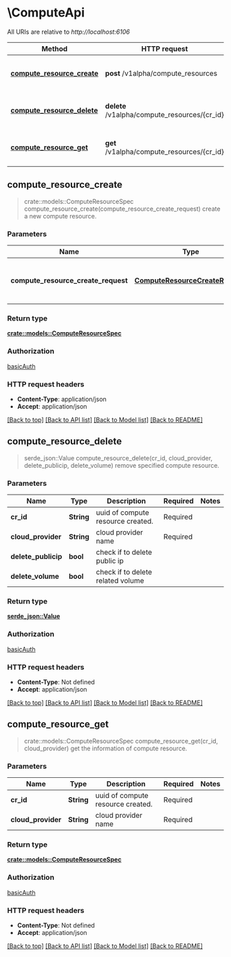 # \ComputeApi

All URIs are relative to *http://localhost:6106*

Method | HTTP request | Description
------------- | ------------- | -------------
[**compute_resource_create**](ComputeApi.md#compute_resource_create) | **post** /v1alpha/compute_resources | create a new compute resource.
[**compute_resource_delete**](ComputeApi.md#compute_resource_delete) | **delete** /v1alpha/compute_resources/{cr_id} | remove specified compute resource.
[**compute_resource_get**](ComputeApi.md#compute_resource_get) | **get** /v1alpha/compute_resources/{cr_id} | get the information of compute resource.



## compute_resource_create

> crate::models::ComputeResourceSpec compute_resource_create(compute_resource_create_request)
create a new compute resource.

### Parameters


Name | Type | Description  | Required | Notes
------------- | ------------- | ------------- | ------------- | -------------
**compute_resource_create_request** | [**ComputeResourceCreateRequest**](ComputeResourceCreateRequest.md) | parameters for the requested compute resource. | Required | 

### Return type

[**crate::models::ComputeResourceSpec**](ComputeResourceSpec.md)

### Authorization

[basicAuth](../README.md#basicAuth)

### HTTP request headers

- **Content-Type**: application/json
- **Accept**: application/json

[[Back to top]](#) [[Back to API list]](../README.md#documentation-for-api-endpoints) [[Back to Model list]](../README.md#documentation-for-models) [[Back to README]](../README.md)


## compute_resource_delete

> serde_json::Value compute_resource_delete(cr_id, cloud_provider, delete_publicip, delete_volume)
remove specified compute resource.

### Parameters


Name | Type | Description  | Required | Notes
------------- | ------------- | ------------- | ------------- | -------------
**cr_id** | **String** | uuid of compute resource created. | Required | 
**cloud_provider** | **String** | cloud provider name | Required | 
**delete_publicip** | **bool** | check if to delete public ip |  | 
**delete_volume** | **bool** | check if to delete related volume |  | 

### Return type

[**serde_json::Value**](serde_json::Value.md)

### Authorization

[basicAuth](../README.md#basicAuth)

### HTTP request headers

- **Content-Type**: Not defined
- **Accept**: application/json

[[Back to top]](#) [[Back to API list]](../README.md#documentation-for-api-endpoints) [[Back to Model list]](../README.md#documentation-for-models) [[Back to README]](../README.md)


## compute_resource_get

> crate::models::ComputeResourceSpec compute_resource_get(cr_id, cloud_provider)
get the information of compute resource.

### Parameters


Name | Type | Description  | Required | Notes
------------- | ------------- | ------------- | ------------- | -------------
**cr_id** | **String** | uuid of compute resource created. | Required | 
**cloud_provider** | **String** | cloud provider name | Required | 

### Return type

[**crate::models::ComputeResourceSpec**](ComputeResourceSpec.md)

### Authorization

[basicAuth](../README.md#basicAuth)

### HTTP request headers

- **Content-Type**: Not defined
- **Accept**: application/json

[[Back to top]](#) [[Back to API list]](../README.md#documentation-for-api-endpoints) [[Back to Model list]](../README.md#documentation-for-models) [[Back to README]](../README.md)


